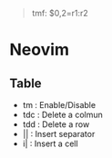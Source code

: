 >  tmf: $0,2=r1:r2
# Neovim

## Table
* <Leader>tm  : Enable/Disable
* <Leader>tdc : Delete a colmun
* <Leader>tdd : Delete a row
* ||          : Insert separator
* <Leader>i|  : Insert a cell

